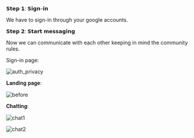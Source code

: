 𝗦𝘁𝗲𝗽 𝟭: 𝗦𝗶𝗴𝗻-𝗶𝗻

We have to sign-in through your google accounts.

𝗦𝘁𝗲𝗽 𝟮: 𝗦𝘁𝗮𝗿𝘁 𝗺𝗲𝘀𝘀𝗮𝗴𝗶𝗻𝗴

Now we can communicate with each other keeping in mind the community rules.



Sign-in page:


![auth_privacy](https://github.com/Saumyen10/InstantChat/assets/123822223/88506c95-1cd9-47c7-80c2-06fd7b70ba2b)




𝐋𝐚𝐧𝐝𝐢𝐧𝐠 𝐩𝐚𝐠𝐞:

![before](https://github.com/Saumyen10/InstantChat/assets/123822223/be78739e-665f-495d-95a3-1d425c196dbe)

𝐂𝐡𝐚𝐭𝐭𝐢𝐧𝐠:



![chat1](https://github.com/Saumyen10/InstantChat/assets/123822223/eaa8b96c-f8cf-4037-abde-77638fd19d71)

![chat2](https://github.com/Saumyen10/InstantChat/assets/123822223/8fcf2e6f-6fc3-4395-8e39-854ad5221db6)
